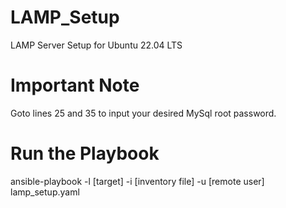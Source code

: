 # LAMP_Setup
LAMP Server Setup for Ubuntu 22.04 LTS

# Important Note
Goto lines 25 and 35 to input your desired MySql root password.

# Run the Playbook
ansible-playbook -l [target] -i [inventory file] -u [remote user] lamp_setup.yaml

